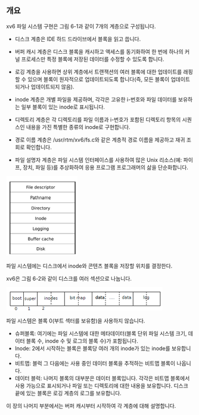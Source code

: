 ## 개요

xv6 파일 시스템 구현은 그림 6-1과 같이 7개의 계층으로 구성됩니다.

* 디스크 계층은 IDE 하드 드라이브에서 블록을 읽고 씁니다.

* 버퍼 캐시 계층은 디스크 블록을 캐시하고 액세스를 동기화하여 한 번에 하나의 커널 프로세스만 특정 블록에 저장된 데이터를 수정할 수 있도록 합니다.
* 로깅 계층을 사용하면 상위 계층에서 트랜잭션의 여러 블록에 대한 업데이트를 래핑할 수 있으며  블록이 원자적으로 업데이트되도록 합니다(즉, 모든 블록이 업데이트되거나 업데이트되지 않음).
* inode 계층은 개별 파일을 제공하며, 각각은 고유한 i-번호와 파일 데이터를 보유하는 일부 블록이 있는 inode로 표시됩니다.
* 디렉토리 계층은 각 디렉토리를 파일 이름과 i-번호가 포함된 디렉토리 항목의 시퀀스인 내용을 가진 특별한 종류의 inode로 구현합니다.
* 경로 이름 계층은 /usr/rtm/xv6/fs.c와 같은 계층적 경로 이름을 제공하고 재귀 조회로 확인합니다.
* 파일 설명자 계층은 파일 시스템 인터페이스를 사용하여 많은 Unix 리소스(예: 파이프, 장치, 파일 등)를 추상화하여 응용 프로그램 프로그래머의 삶을 단순화합니다.

![image-20220220234034563](img/image-20220220234034563.png)

파일 시스템에는 디스크에서 inode와 콘텐츠 블록을 저장할 위치를 결정한다. 

xv6은 그림 6-2와 같이 디스크를 여러 섹션으로 나눕니다.

![image-20220220234120669](img/image-20220220234120669.png)

파일 시스템은 블록 0(부트 섹터를 보유함)을 사용하지 않습니다. 

* 슈퍼블록:  여기에는 파일 시스템에 대한 메타데이터(블록 단위 파일 시스템 크기, 데이터 블록 수, inode 수 및 로그의 블록 수)가 포함됩니다.
* Inode:  2에서 시작하는 블록은 블록당 여러 개의 inode가 있는 inode를 보유합니다.
* 비트맵:  블럭  그 다음에는 사용 중인 데이터 블록을 추적하는 비트맵 블록이 나옵니다. 
* 데이터 블럭: 나머지 블록의 대부분은 데이터 블록입니다. 각각은 비트맵 블록에서 사용 가능으로 표시되거나 파일 또는 디렉토리에 대한 내용을 보유합니다. 디스크 끝에 있는 블록은 로깅 계층의 로그를 보유합니다.

이 장의 나머지 부분에서는 버퍼 캐시부터 시작하여 각 계층에 대해 설명합니다. 

